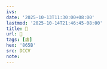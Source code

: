 ```yaml
---
ivs:
date: '2025-10-13T11:30:00+08:00'
lastmod: '2025-10-14T21:46:45-08:00'
title: 󰤂
url: 󰤂
tags: [虛]
hex: '865B'
src: DCCV
note:
---
```


